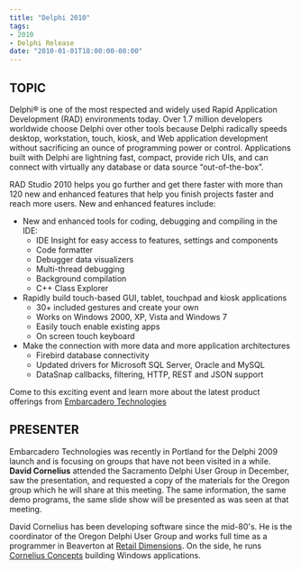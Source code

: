 ```yaml
---
title: "Delphi 2010"
tags:
- 2010
- Delphi Release
date: "2010-01-01T18:00:00-08:00"
---
```


## TOPIC ##

Delphi® is one of the most respected and widely used Rapid Application Development (RAD) environments today. Over 1.7 million developers worldwide choose Delphi over other tools because Delphi radically speeds desktop, workstation, touch, kiosk, and Web application development without sacrificing an ounce of programming power or control. Applications built with Delphi are lightning fast, compact, provide rich UIs, and can connect with virtually any database or data source “out-of-the-box”.

RAD Studio 2010 helps you go further and get there faster with more than 120 new and enhanced features that help you finish projects faster and reach more users.  New and enhanced features include:

- New and enhanced tools for coding, debugging and compiling in the IDE: 
    - IDE Insight for easy access to features, settings and components
    - Code formatter
    - Debugger data visualizers
    - Multi-thread debugging
    - Background compilation
    - C++ Class Explorer
- Rapidly build touch-based GUI, tablet, touchpad and kiosk applications
  - 30+ included gestures and create your own
  - Works on Windows 2000, XP, Vista and Windows 7
  - Easily touch enable existing apps
  - On screen touch keyboard
- Make the connection with more data and more application architectures
  - Firebird database connectivity
  - Updated drivers for Microsoft SQL Server, Oracle and MySQL
  - DataSnap callbacks, filtering, HTTP, REST and JSON support

Come to this exciting event and learn more about the latest product offerings from [Embarcadero Technologies](http://embarcadero.com/products/delphi)

## PRESENTER ##

Embarcadero Technologies was recently in Portland for the Delphi 2009 launch and is focusing on groups that have not been visited in a while.  **David Cornelius** attended the Sacramento Delphi User Group in December, saw the presentation, and requested a copy of the materials for the Oregon group which he will share at this meeting.  The same information, the same demo programs, the same slide show will be presented as was seen at that meeting.

David Cornelius has been developing software since the mid-80's. He is the coordinator of the Oregon Delphi User Group and works full time as a programmer in Beaverton at [Retail Dimensions](http://retaildimensions.com). On the side, he runs [Cornelius Concepts](http://corneliusconcepts.com) building Windows applications.
